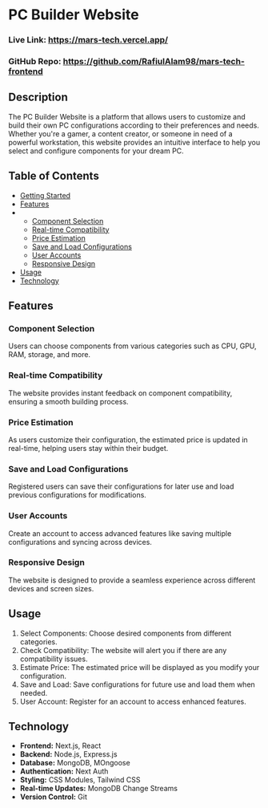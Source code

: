 # PC Builder Website

### Live Link: https://mars-tech.vercel.app/
### GitHub Repo: https://github.com/RafiulAlam98/mars-tech-frontend

## Description

The PC Builder Website is a platform that allows users to customize and build their own PC configurations according to their preferences and needs. Whether you're a gamer, a content creator, or someone in need of a powerful workstation, this website provides an intuitive interface to help you select and configure components for your dream PC.

## Table of Contents

- [Getting Started](#getting-started)
- [Features](#features)
- - [Component Selection](#component-selection)
  - [Real-time Compatibility](#real-time-compatibility)
  - [Price Estimation](#price-estimation)
  - [Save and Load Configurations](#save-and-load-configurations)
  - [User Accounts](#user-accounts)
  - [Responsive Design](#responsive-design)
- [Usage](#usage)
- [Technology](#technology)

## Features

### Component Selection

Users can choose components from various categories such as CPU, GPU, RAM, storage, and more.

### Real-time Compatibility

The website provides instant feedback on component compatibility, ensuring a smooth building process.

### Price Estimation

As users customize their configuration, the estimated price is updated in real-time, helping users stay within their budget.

### Save and Load Configurations

Registered users can save their configurations for later use and load previous configurations for modifications.

### User Accounts

Create an account to access advanced features like saving multiple configurations and syncing across devices.

### Responsive Design

The website is designed to provide a seamless experience across different devices and screen sizes.

## Usage

1. Select Components: Choose desired components from different categories.
2. Check Compatibility: The website will alert you if there are any compatibility issues.
3. Estimate Price: The estimated price will be displayed as you modify your configuration.
4. Save and Load: Save configurations for future use and load them when needed.
5. User Account: Register for an account to access enhanced features.

## Technology

- **Frontend:** Next.js, React
- **Backend:** Node.js, Express.js
- **Database:** MongoDB, MOngoose
- **Authentication:** Next Auth
- **Styling:** CSS Modules, Tailwind CSS
- **Real-time Updates:** MongoDB Change Streams
- **Version Control:** Git

